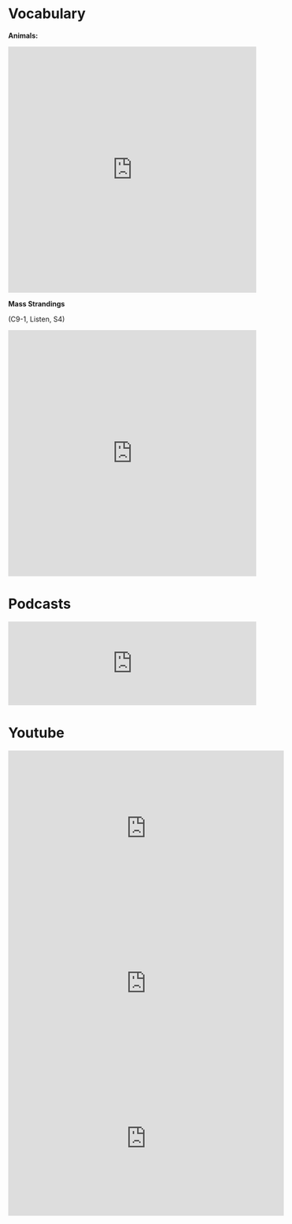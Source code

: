 Vocabulary
=========

**Animals:**

<iframe src="https://quizlet.com/507575097/flashcards/embed?i=7u4xy&x=1jj1" height="500" width="100%" style="border:0"></iframe>


**Mass Strandings**

(C9-1, Listen, S4)

<iframe src="https://quizlet.com/557465041/flashcards/embed?i=7u4xy&x=1jj1" height="500" width="100%" style="border:0"></iframe>

Podcasts
=======

<iframe src="https://www.listennotes.com/embedded/e/a9e1fd0bbcec4b87a629567eb9e161d2/" height="170px" width="100%" style="width: 1px; min-width: 100%;" loading="lazy" frameborder="0" scrolling="no"></iframe>

Youtube
=======

<iframe width="560" height="315" src="https://www.youtube.com/embed/m4BchZr9GHg" frameborder="0" allow="accelerometer; autoplay; clipboard-write; encrypted-media; gyroscope; picture-in-picture" allowfullscreen></iframe>

<iframe width="560" height="315" src="https://www.youtube.com/embed/v_fbJnVMHAg" frameborder="0" allow="accelerometer; autoplay; clipboard-write; encrypted-media; gyroscope; picture-in-picture" allowfullscreen></iframe>

<iframe width="560" height="315" src="https://www.youtube.com/embed/OTMcdgzFTNY" frameborder="0" allow="accelerometer; autoplay; clipboard-write; encrypted-media; gyroscope; picture-in-picture" allowfullscreen></iframe>